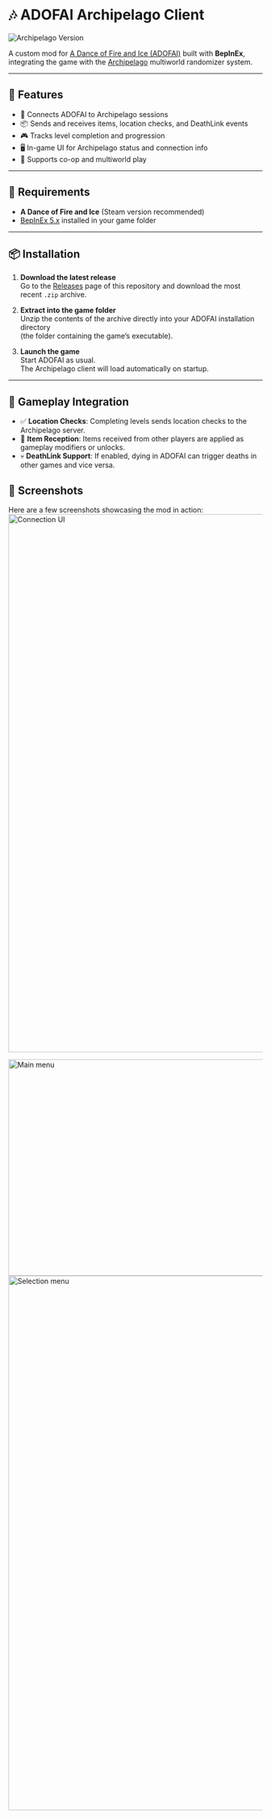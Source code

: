 # 🎶 ADOFAI Archipelago Client  
![Archipelago Version](https://img.shields.io/badge/Archipelago-0.6.3-blue)

A custom mod for [A Dance of Fire and Ice (ADOFAI)](https://store.steampowered.com/app/977950/A_Dance_of_Fire_and_Ice/) built with **BepInEx**, integrating the game with the [Archipelago](https://archipelago.gg/) multiworld randomizer system.

---

## 🚀 Features

- 🔗 Connects ADOFAI to Archipelago sessions
- 📦 Sends and receives items, location checks, and DeathLink events
- 🎮 Tracks level completion and progression
- 🖥️ In-game UI for Archipelago status and connection info
- 🤝 Supports co-op and multiworld play

---

## 🧱 Requirements

- **A Dance of Fire and Ice** (Steam version recommended)
- [BepInEx 5.x](https://github.com/BepInEx/BepInEx/releases) installed in your game folder

---

## 📦 Installation

1. **Download the latest release**  
   Go to the [Releases](../../releases) page of this repository and download the most recent `.zip` archive.

2. **Extract into the game folder**  
   Unzip the contents of the archive directly into your ADOFAI installation directory  
   (the folder containing the game’s executable).

3. **Launch the game**  
   Start ADOFAI as usual.  
   The Archipelago client will load automatically on startup.

---

## 🧩 Gameplay Integration

- ✅ **Location Checks**: Completing levels sends location checks to the Archipelago server.
- 🎁 **Item Reception**: Items received from other players are applied as gameplay modifiers or unlocks.
- 💀 **DeathLink Support**: If enabled, dying in ADOFAI can trigger deaths in other games and vice versa.

## 📸 Screenshots

Here are a few screenshots showcasing the mod in action:
<img width="1714" height="1067" alt="Connection UI" src="https://github.com/user-attachments/assets/d34fa8ce-ce0f-4902-ae06-8b44458001ea" />

<img width="983" height="429" alt="Main menu" src="https://github.com/user-attachments/assets/6bbeb21a-47cb-40c7-8f4d-227e5232c4fd" />

<img width="1707" height="1060" alt="Selection menu" src="https://github.com/user-attachments/assets/4a40454e-7bc1-469c-8496-5ed70620f45f" />



